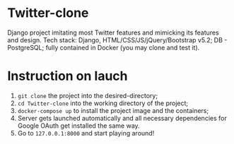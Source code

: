 # Twitter-clone
Django project imitating most Twitter features and mimicking its features and design. Tech stack: Django, HTML/CSS/JS/jQuery/Bootstrap v5.2; DB - PostgreSQL; fully contained in Docker (you may clone and test it).

# Instruction on lauch

1. `git clone` the project into the desired-directory;
2.  `cd Twitter-clone` into the working directory of the project;
3. `docker-compose up` to install the project image and the containers;
4. Server gets launched automatically and all necessary dependencies for Google OAuth get installed the same way.
5. Go to `127.0.0.1:8000` and start playing around!
